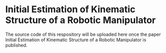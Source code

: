 # Initial Estimation of Kinematic Structure of a Robotic Manipulator

The source code of this respository will be uploaded here once the paper Initial Estimation of Kinematic Structure of a Robotic Manipulator is published.
